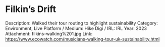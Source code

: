 # Filkin’s Drift

Description: Walked their tour routing to highlight sustainability
Category: Environment, Live
Platform / Medium: Hike
Digi / IRL: IRL
Year: 2023
Attachment: filkins-walking%201.jpg
Link: https://www.ecowatch.com/musicians-walking-tour-uk-sustainability.html